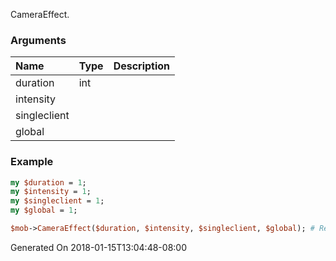 CameraEffect.
### Arguments
**Name**|**Type**|**Description**
:---|:---|:---
duration|int|
intensity||
singleclient||
global||

### Example

```perl
my $duration = 1;
my $intensity = 1;
my $singleclient = 1;
my $global = 1;

$mob->CameraEffect($duration, $intensity, $singleclient, $global); # Returns void
```


Generated On 2018-01-15T13:04:48-08:00